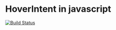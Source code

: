 # HoverIntent in javascript
[![Build Status](https://travis-ci.org/m-davoodi/js-hoverintent.svg?branch=master)](https://travis-ci.org/m-davoodi/js-hoverintent)
